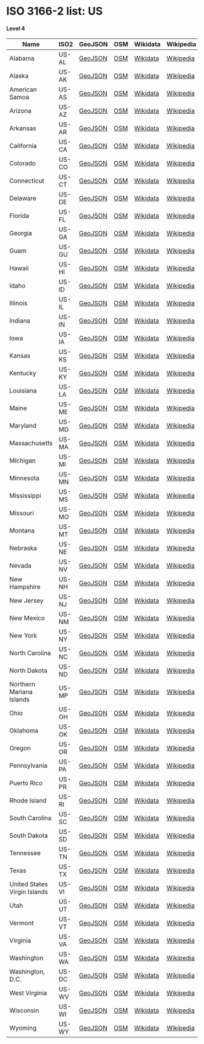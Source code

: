 # ISO 3166-2 list: US


#### Level 4
Name | ISO2 | GeoJSON | OSM | Wikidata | Wikipedia | population 
--- | --- | --- | --- | --- | --- | --: 
Alabama | US-AL | [GeoJSON](../../geojson/high/iso2/US/US-AL.geojson) | [OSM](https://www.openstreetmap.org/relation/161950) | [Wikidata](https://www.wikidata.org/wiki/Q173) | [Wikipedia](http://en.wikipedia.org/wiki/en%3AAlabama) | 4,903,185
Alaska | US-AK | [GeoJSON](../../geojson/high/iso2/US/US-AK.geojson) | [OSM](https://www.openstreetmap.org/relation/1116270) | [Wikidata](https://www.wikidata.org/wiki/Q797) | [Wikipedia](http://en.wikipedia.org/wiki/en%3AAlaska) | 731,545
American Samoa | US-AS | [GeoJSON](../../geojson/high/iso2/US/US-AS.geojson) | [OSM](https://www.openstreetmap.org/relation/2177187) | [Wikidata](https://www.wikidata.org/wiki/Q16641) | [Wikipedia](http://en.wikipedia.org/wiki/en%3AAmerican%20Samoa) | 55,689
Arizona | US-AZ | [GeoJSON](../../geojson/high/iso2/US/US-AZ.geojson) | [OSM](https://www.openstreetmap.org/relation/162018) | [Wikidata](https://www.wikidata.org/wiki/Q816) | [Wikipedia](http://en.wikipedia.org/wiki/en%3AArizona) | 7,278,717
Arkansas | US-AR | [GeoJSON](../../geojson/high/iso2/US/US-AR.geojson) | [OSM](https://www.openstreetmap.org/relation/161646) | [Wikidata](https://www.wikidata.org/wiki/Q1612) | [Wikipedia](http://en.wikipedia.org/wiki/en%3AArkansas) | 3,017,804
California | US-CA | [GeoJSON](../../geojson/high/iso2/US/US-CA.geojson) | [OSM](https://www.openstreetmap.org/relation/165475) | [Wikidata](https://www.wikidata.org/wiki/Q99) | [Wikipedia](http://en.wikipedia.org/wiki/en%3ACalifornia) | 39,512,223
Colorado | US-CO | [GeoJSON](../../geojson/high/iso2/US/US-CO.geojson) | [OSM](https://www.openstreetmap.org/relation/161961) | [Wikidata](https://www.wikidata.org/wiki/Q1261) | [Wikipedia](http://en.wikipedia.org/wiki/en%3AColorado) | 5,758,736
Connecticut | US-CT | [GeoJSON](../../geojson/high/iso2/US/US-CT.geojson) | [OSM](https://www.openstreetmap.org/relation/165794) | [Wikidata](https://www.wikidata.org/wiki/Q779) | [Wikipedia](http://en.wikipedia.org/wiki/en%3AConnecticut) | 3,565,287
Delaware | US-DE | [GeoJSON](../../geojson/high/iso2/US/US-DE.geojson) | [OSM](https://www.openstreetmap.org/relation/162110) | [Wikidata](https://www.wikidata.org/wiki/Q1393) | [Wikipedia](http://en.wikipedia.org/wiki/en%3ADelaware) | 973,764
Florida | US-FL | [GeoJSON](../../geojson/high/iso2/US/US-FL.geojson) | [OSM](https://www.openstreetmap.org/relation/162050) | [Wikidata](https://www.wikidata.org/wiki/Q812) | [Wikipedia](http://en.wikipedia.org/wiki/en%3AFlorida) | 21,477,737
Georgia | US-GA | [GeoJSON](../../geojson/high/iso2/US/US-GA.geojson) | [OSM](https://www.openstreetmap.org/relation/161957) | [Wikidata](https://www.wikidata.org/wiki/Q1428) | [Wikipedia](http://en.wikipedia.org/wiki/en%3AGeorgia%20%28U.S.%20state%29) | 10,617,423
Guam | US-GU | [GeoJSON](../../geojson/high/iso2/US/US-GU.geojson) | [OSM](https://www.openstreetmap.org/relation/306001) | [Wikidata](https://www.wikidata.org/wiki/Q16635) | [Wikipedia](http://en.wikipedia.org/wiki/en%3AGuam) | 167,772
Hawaii | US-HI | [GeoJSON](../../geojson/high/iso2/US/US-HI.geojson) | [OSM](https://www.openstreetmap.org/relation/166563) | [Wikidata](https://www.wikidata.org/wiki/Q782) | [Wikipedia](http://en.wikipedia.org/wiki/en%3AHawaii) | 1,415,872
Idaho | US-ID | [GeoJSON](../../geojson/high/iso2/US/US-ID.geojson) | [OSM](https://www.openstreetmap.org/relation/162116) | [Wikidata](https://www.wikidata.org/wiki/Q1221) | [Wikipedia](http://en.wikipedia.org/wiki/en%3AIdaho) | 1,787,065
Illinois | US-IL | [GeoJSON](../../geojson/high/iso2/US/US-IL.geojson) | [OSM](https://www.openstreetmap.org/relation/122586) | [Wikidata](https://www.wikidata.org/wiki/Q1204) | [Wikipedia](http://en.wikipedia.org/wiki/en%3AIllinois) | 12,671,821
Indiana | US-IN | [GeoJSON](../../geojson/high/iso2/US/US-IN.geojson) | [OSM](https://www.openstreetmap.org/relation/161816) | [Wikidata](https://www.wikidata.org/wiki/Q1415) | [Wikipedia](http://en.wikipedia.org/wiki/en%3AIndiana) | 6,732,219
Iowa | US-IA | [GeoJSON](../../geojson/high/iso2/US/US-IA.geojson) | [OSM](https://www.openstreetmap.org/relation/161650) | [Wikidata](https://www.wikidata.org/wiki/Q1546) | [Wikipedia](http://en.wikipedia.org/wiki/en%3AIowa) | 3,155,070
Kansas | US-KS | [GeoJSON](../../geojson/high/iso2/US/US-KS.geojson) | [OSM](https://www.openstreetmap.org/relation/161644) | [Wikidata](https://www.wikidata.org/wiki/Q1558) | [Wikipedia](http://en.wikipedia.org/wiki/en%3AKansas) | 2,913,314
Kentucky | US-KY | [GeoJSON](../../geojson/high/iso2/US/US-KY.geojson) | [OSM](https://www.openstreetmap.org/relation/161655) | [Wikidata](https://www.wikidata.org/wiki/Q1603) | [Wikipedia](http://en.wikipedia.org/wiki/en%3AKentucky) | 4,467,673
Louisiana | US-LA | [GeoJSON](../../geojson/high/iso2/US/US-LA.geojson) | [OSM](https://www.openstreetmap.org/relation/224922) | [Wikidata](https://www.wikidata.org/wiki/Q1588) | [Wikipedia](http://en.wikipedia.org/wiki/en%3ALouisiana) | 4,648,794
Maine | US-ME | [GeoJSON](../../geojson/high/iso2/US/US-ME.geojson) | [OSM](https://www.openstreetmap.org/relation/63512) | [Wikidata](https://www.wikidata.org/wiki/Q724) | [Wikipedia](http://en.wikipedia.org/wiki/en%3AMaine) | 1,344,212
Maryland | US-MD | [GeoJSON](../../geojson/high/iso2/US/US-MD.geojson) | [OSM](https://www.openstreetmap.org/relation/162112) | [Wikidata](https://www.wikidata.org/wiki/Q1391) | [Wikipedia](http://en.wikipedia.org/wiki/en%3AMaryland) | 6,045,680
Massachusetts | US-MA | [GeoJSON](../../geojson/high/iso2/US/US-MA.geojson) | [OSM](https://www.openstreetmap.org/relation/61315) | [Wikidata](https://www.wikidata.org/wiki/Q771) | [Wikipedia](http://en.wikipedia.org/wiki/en%3AMassachusetts) | 6,892,503
Michigan | US-MI | [GeoJSON](../../geojson/high/iso2/US/US-MI.geojson) | [OSM](https://www.openstreetmap.org/relation/165789) | [Wikidata](https://www.wikidata.org/wiki/Q1166) | [Wikipedia](http://en.wikipedia.org/wiki/en%3AMichigan) | 9,986,857
Minnesota | US-MN | [GeoJSON](../../geojson/high/iso2/US/US-MN.geojson) | [OSM](https://www.openstreetmap.org/relation/165471) | [Wikidata](https://www.wikidata.org/wiki/Q1527) | [Wikipedia](http://en.wikipedia.org/wiki/en%3AMinnesota) | 5,639,632
Mississippi | US-MS | [GeoJSON](../../geojson/high/iso2/US/US-MS.geojson) | [OSM](https://www.openstreetmap.org/relation/161943) | [Wikidata](https://www.wikidata.org/wiki/Q1494) | [Wikipedia](http://en.wikipedia.org/wiki/en%3AMississippi) | 2,976,149
Missouri | US-MO | [GeoJSON](../../geojson/high/iso2/US/US-MO.geojson) | [OSM](https://www.openstreetmap.org/relation/161638) | [Wikidata](https://www.wikidata.org/wiki/Q1581) | [Wikipedia](http://en.wikipedia.org/wiki/en%3AMissouri) | 6,137,428
Montana | US-MT | [GeoJSON](../../geojson/high/iso2/US/US-MT.geojson) | [OSM](https://www.openstreetmap.org/relation/162115) | [Wikidata](https://www.wikidata.org/wiki/Q1212) | [Wikipedia](http://en.wikipedia.org/wiki/en%3AMontana) | 1,068,778
Nebraska | US-NE | [GeoJSON](../../geojson/high/iso2/US/US-NE.geojson) | [OSM](https://www.openstreetmap.org/relation/161648) | [Wikidata](https://www.wikidata.org/wiki/Q1553) | [Wikipedia](http://en.wikipedia.org/wiki/en%3ANebraska) | 1,934,408
Nevada | US-NV | [GeoJSON](../../geojson/high/iso2/US/US-NV.geojson) | [OSM](https://www.openstreetmap.org/relation/165473) | [Wikidata](https://www.wikidata.org/wiki/Q1227) | [Wikipedia](http://en.wikipedia.org/wiki/en%3ANevada) | 3,080,156
New Hampshire | US-NH | [GeoJSON](../../geojson/high/iso2/US/US-NH.geojson) | [OSM](https://www.openstreetmap.org/relation/67213) | [Wikidata](https://www.wikidata.org/wiki/Q759) | [Wikipedia](http://en.wikipedia.org/wiki/en%3ANew%20Hampshire) | 1,359,711
New Jersey | US-NJ | [GeoJSON](../../geojson/high/iso2/US/US-NJ.geojson) | [OSM](https://www.openstreetmap.org/relation/224951) | [Wikidata](https://www.wikidata.org/wiki/Q1408) | [Wikipedia](http://en.wikipedia.org/wiki/en%3ANew%20Jersey) | 8,882,190
New Mexico | US-NM | [GeoJSON](../../geojson/high/iso2/US/US-NM.geojson) | [OSM](https://www.openstreetmap.org/relation/162014) | [Wikidata](https://www.wikidata.org/wiki/Q1522) | [Wikipedia](http://en.wikipedia.org/wiki/en%3ANew%20Mexico) | 2,096,829
New York | US-NY | [GeoJSON](../../geojson/high/iso2/US/US-NY.geojson) | [OSM](https://www.openstreetmap.org/relation/61320) | [Wikidata](https://www.wikidata.org/wiki/Q1384) | [Wikipedia](http://en.wikipedia.org/wiki/en%3ANew%20York%20%28state%29) | 19,453,561
North Carolina | US-NC | [GeoJSON](../../geojson/high/iso2/US/US-NC.geojson) | [OSM](https://www.openstreetmap.org/relation/224045) | [Wikidata](https://www.wikidata.org/wiki/Q1454) | [Wikipedia](http://en.wikipedia.org/wiki/en%3ANorth%20Carolina) | 10,488,084
North Dakota | US-ND | [GeoJSON](../../geojson/high/iso2/US/US-ND.geojson) | [OSM](https://www.openstreetmap.org/relation/161653) | [Wikidata](https://www.wikidata.org/wiki/Q1207) | [Wikipedia](http://en.wikipedia.org/wiki/en%3ANorth%20Dakota) | 762,062
Northern Mariana Islands | US-MP | [GeoJSON](../../geojson/high/iso2/US/US-MP.geojson) | [OSM](https://www.openstreetmap.org/relation/306004) | [Wikidata](https://www.wikidata.org/wiki/Q16644) | [Wikipedia](http://en.wikipedia.org/wiki/en%3ANorthern%20Mariana%20Islands) | 55,144
Ohio | US-OH | [GeoJSON](../../geojson/high/iso2/US/US-OH.geojson) | [OSM](https://www.openstreetmap.org/relation/162061) | [Wikidata](https://www.wikidata.org/wiki/Q1397) | [Wikipedia](http://en.wikipedia.org/wiki/en%3AOhio) | 11,689,100
Oklahoma | US-OK | [GeoJSON](../../geojson/high/iso2/US/US-OK.geojson) | [OSM](https://www.openstreetmap.org/relation/161645) | [Wikidata](https://www.wikidata.org/wiki/Q1649) | [Wikipedia](http://en.wikipedia.org/wiki/en%3AOklahoma) | 3,956,971
Oregon | US-OR | [GeoJSON](../../geojson/high/iso2/US/US-OR.geojson) | [OSM](https://www.openstreetmap.org/relation/165476) | [Wikidata](https://www.wikidata.org/wiki/Q824) | [Wikipedia](http://en.wikipedia.org/wiki/en%3AOregon) | 4,217,737
Pennsylvania | US-PA | [GeoJSON](../../geojson/high/iso2/US/US-PA.geojson) | [OSM](https://www.openstreetmap.org/relation/162109) | [Wikidata](https://www.wikidata.org/wiki/Q1400) | [Wikipedia](http://en.wikipedia.org/wiki/en%3APennsylvania) | 12,801,989
Puerto Rico | US-PR | [GeoJSON](../../geojson/high/iso2/US/US-PR.geojson) | [OSM](https://www.openstreetmap.org/relation/4422604) | [Wikidata](https://www.wikidata.org/wiki/Q1183) | [Wikipedia](http://en.wikipedia.org/wiki/en%3APuerto%20Rico) | 3,411,307
Rhode Island | US-RI | [GeoJSON](../../geojson/high/iso2/US/US-RI.geojson) | [OSM](https://www.openstreetmap.org/relation/392915) | [Wikidata](https://www.wikidata.org/wiki/Q1387) | [Wikipedia](http://en.wikipedia.org/wiki/en%3ARhode%20Island) | 1,059,361
South Carolina | US-SC | [GeoJSON](../../geojson/high/iso2/US/US-SC.geojson) | [OSM](https://www.openstreetmap.org/relation/224040) | [Wikidata](https://www.wikidata.org/wiki/Q1456) | [Wikipedia](http://en.wikipedia.org/wiki/en%3ASouth%20Carolina) | 5,148,714
South Dakota | US-SD | [GeoJSON](../../geojson/high/iso2/US/US-SD.geojson) | [OSM](https://www.openstreetmap.org/relation/161652) | [Wikidata](https://www.wikidata.org/wiki/Q1211) | [Wikipedia](http://en.wikipedia.org/wiki/en%3ASouth%20Dakota) | 884,659
Tennessee | US-TN | [GeoJSON](../../geojson/high/iso2/US/US-TN.geojson) | [OSM](https://www.openstreetmap.org/relation/161838) | [Wikidata](https://www.wikidata.org/wiki/Q1509) | [Wikipedia](http://en.wikipedia.org/wiki/en%3ATennessee) | 6,829,174
Texas | US-TX | [GeoJSON](../../geojson/high/iso2/US/US-TX.geojson) | [OSM](https://www.openstreetmap.org/relation/114690) | [Wikidata](https://www.wikidata.org/wiki/Q1439) | [Wikipedia](http://en.wikipedia.org/wiki/en%3ATexas) | 28,995,881
United States Virgin Islands | US-VI | [GeoJSON](../../geojson/high/iso2/US/US-VI.geojson) | [OSM](https://www.openstreetmap.org/relation/286898) | [Wikidata](https://www.wikidata.org/wiki/Q11703) | [Wikipedia](http://en.wikipedia.org/wiki/en%3AUnited%20States%20Virgin%20Islands) | 104,901
Utah | US-UT | [GeoJSON](../../geojson/high/iso2/US/US-UT.geojson) | [OSM](https://www.openstreetmap.org/relation/161993) | [Wikidata](https://www.wikidata.org/wiki/Q829) | [Wikipedia](http://en.wikipedia.org/wiki/en%3AUtah) | 3,205,958
Vermont | US-VT | [GeoJSON](../../geojson/high/iso2/US/US-VT.geojson) | [OSM](https://www.openstreetmap.org/relation/60759) | [Wikidata](https://www.wikidata.org/wiki/Q16551) | [Wikipedia](http://en.wikipedia.org/wiki/en%3AVermont) | 623,989
Virginia | US-VA | [GeoJSON](../../geojson/high/iso2/US/US-VA.geojson) | [OSM](https://www.openstreetmap.org/relation/224042) | [Wikidata](https://www.wikidata.org/wiki/Q1370) | [Wikipedia](http://en.wikipedia.org/wiki/en%3AVirginia) | 8,535,519
Washington | US-WA | [GeoJSON](../../geojson/high/iso2/US/US-WA.geojson) | [OSM](https://www.openstreetmap.org/relation/165479) | [Wikidata](https://www.wikidata.org/wiki/Q1223) | [Wikipedia](http://en.wikipedia.org/wiki/en%3AWashington%20%28state%29) | 7,614,893
Washington, D.C. | US-DC | [GeoJSON](../../geojson/high/iso2/US/US-DC.geojson) | [OSM](https://www.openstreetmap.org/relation/162069) | [Wikidata](https://www.wikidata.org/wiki/Q3551781) | [Wikipedia](http://en.wikipedia.org/wiki/ceb%3ADistrict%20of%20Columbia) | 705,749
West Virginia | US-WV | [GeoJSON](../../geojson/high/iso2/US/US-WV.geojson) | [OSM](https://www.openstreetmap.org/relation/162068) | [Wikidata](https://www.wikidata.org/wiki/Q1371) | [Wikipedia](http://en.wikipedia.org/wiki/en%3AWest%20Virginia) | 1,792,147
Wisconsin | US-WI | [GeoJSON](../../geojson/high/iso2/US/US-WI.geojson) | [OSM](https://www.openstreetmap.org/relation/165466) | [Wikidata](https://www.wikidata.org/wiki/Q1537) | [Wikipedia](http://en.wikipedia.org/wiki/en%3AWisconsin) | 5,822,434
Wyoming | US-WY | [GeoJSON](../../geojson/high/iso2/US/US-WY.geojson) | [OSM](https://www.openstreetmap.org/relation/161991) | [Wikidata](https://www.wikidata.org/wiki/Q1214) | [Wikipedia](http://en.wikipedia.org/wiki/en%3AWyoming) | 578,759
